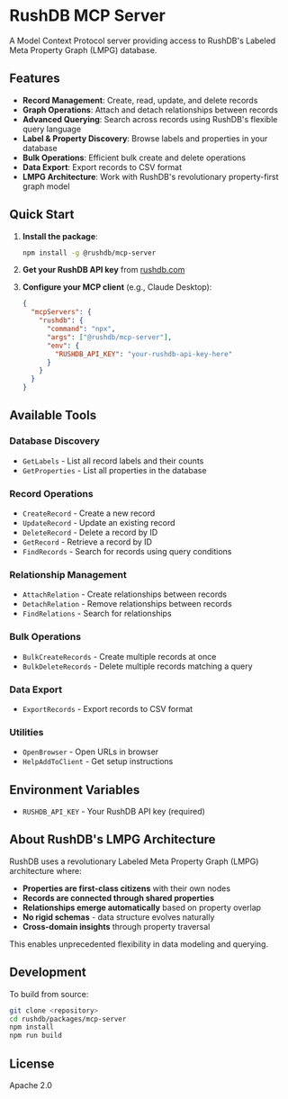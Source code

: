 # RushDB MCP Server

A Model Context Protocol server providing access to RushDB's Labeled Meta Property Graph (LMPG) database.

## Features

- **Record Management**: Create, read, update, and delete records
- **Graph Operations**: Attach and detach relationships between records  
- **Advanced Querying**: Search across records using RushDB's flexible query language
- **Label & Property Discovery**: Browse labels and properties in your database
- **Bulk Operations**: Efficient bulk create and delete operations
- **Data Export**: Export records to CSV format
- **LMPG Architecture**: Work with RushDB's revolutionary property-first graph model

## Quick Start

1. **Install the package**:
   ```bash
   npm install -g @rushdb/mcp-server
   ```

2. **Get your RushDB API key** from [rushdb.com](https://rushdb.com)

3. **Configure your MCP client** (e.g., Claude Desktop):
   ```json
   {
     "mcpServers": {
       "rushdb": {
         "command": "npx",
         "args": ["@rushdb/mcp-server"],
         "env": {
           "RUSHDB_API_KEY": "your-rushdb-api-key-here"
         }
       }
     }
   }
   ```

## Available Tools

### Database Discovery
- `GetLabels` - List all record labels and their counts
- `GetProperties` - List all properties in the database

### Record Operations  
- `CreateRecord` - Create a new record
- `UpdateRecord` - Update an existing record
- `DeleteRecord` - Delete a record by ID
- `GetRecord` - Retrieve a record by ID
- `FindRecords` - Search for records using query conditions

### Relationship Management
- `AttachRelation` - Create relationships between records
- `DetachRelation` - Remove relationships between records  
- `FindRelations` - Search for relationships

### Bulk Operations
- `BulkCreateRecords` - Create multiple records at once
- `BulkDeleteRecords` - Delete multiple records matching a query

### Data Export
- `ExportRecords` - Export records to CSV format

### Utilities
- `OpenBrowser` - Open URLs in browser
- `HelpAddToClient` - Get setup instructions

## Environment Variables

- `RUSHDB_API_KEY` - Your RushDB API key (required)

## About RushDB's LMPG Architecture

RushDB uses a revolutionary Labeled Meta Property Graph (LMPG) architecture where:

- **Properties are first-class citizens** with their own nodes
- **Records are connected through shared properties** 
- **Relationships emerge automatically** based on property overlap
- **No rigid schemas** - data structure evolves naturally
- **Cross-domain insights** through property traversal

This enables unprecedented flexibility in data modeling and querying.

## Development

To build from source:

```bash
git clone <repository>
cd rushdb/packages/mcp-server
npm install
npm run build
```

## License

Apache 2.0

